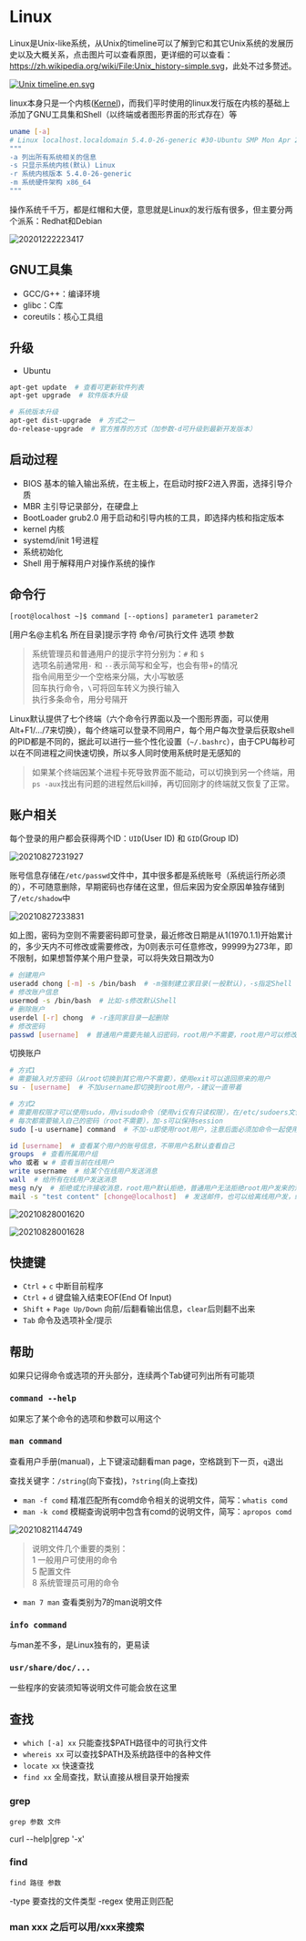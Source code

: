 # Linux

Linux是Unix-like系统，从Unix的timeline可以了解到它和其它Unix系统的发展历史以及大概关系，点击图片可以查看原图，更详细的可以查看：<https://zh.wikipedia.org/wiki/File:Unix_history-simple.svg>，此处不过多赘述。

<a href="https://commons.wikimedia.org/wiki/File:Unix_timeline.en.svg#/media/File:Unix_timeline.en.svg" target="_blank"><img src="https://upload.wikimedia.org/wikipedia/commons/thumb/c/cd/Unix_timeline.en.svg/1200px-Unix_timeline.en.svg.png" alt="Unix timeline.en.svg"></a>

linux本身只是一个内核([Kernel](https://www.kernel.org/))，而我们平时使用的linux发行版在内核的基础上添加了GNU工具集和Shell（以终端或者图形界面的形式存在）等

```bash
uname [-a]
# Linux localhost.localdomain 5.4.0-26-generic #30-Ubuntu SMP Mon Apr 20 16:58:30 UTC 2020 x86_64 x86_64 x86_64 GNU/Linux
"""
-a 列出所有系统相关的信息
-s 只显示系统内核(默认) Linux
-r 系统内核版本 5.4.0-26-generic
-m 系统硬件架构 x86_64
"""
```

操作系统千千万，都是红帽和大便，意思就是Linux的发行版有很多，但主要分两个派系：Redhat和Debian

![20201222223417](http://image.zuoright.com/20201222223417.png)

## GNU工具集

- GCC/G++：编译环境
- glibc：C库
- coreutils：核心工具组

## 升级

- Ubuntu

```bash
apt-get update  # 查看可更新软件列表
apt-get upgrade  # 软件版本升级

# 系统版本升级
apt-get dist-upgrade  # 方式之一
do-release-upgrade  # 官方推荐的方式（加参数-d可升级到最新开发版本）
```

## 启动过程

- BIOS 基本的输入输出系统，在主板上，在启动时按F2进入界面，选择引导介质
- MBR 主引导记录部分，在硬盘上
- BootLoader grub2.0 用于启动和引导内核的工具，即选择内核和指定版本
- kernel 内核
- systemd/init 1号进程
- 系统初始化
- Shell 用于解释用户对操作系统的操作

## 命令行

`[root@localhost ~]$ command [--options] parameter1 parameter2`

[用户名@主机名 所在目录]提示字符 命令/可执行文件 选项 参数

> 系统管理员和普通用户的提示字符分别为：`#` 和 `$`  
> 选项名前通常用`-` 和 `--`表示简写和全写，也会有带+的情况  
> 指令间用至少一个空格来分隔，大小写敏感  
> 回车执行命令，`\`可将回车转义为换行输入  
> 执行多条命令，用分号隔开

Linux默认提供了七个终端（六个命令行界面以及一个图形界面，可以使用Alt+F1/.../7来切换），每个终端可以登录不同用户，每个用户每次登录后获取shell的PID都是不同的，据此可以进行一些个性化设置（`~/.bashrc`），由于CPU每秒可以在不同进程之间快速切换，所以多人同时使用系统时是无感知的

> 如果某个终端因某个进程卡死导致界面不能动，可以切换到另一个终端，用`ps -aux`找出有问题的进程然后kill掉，再切回刚才的终端就又恢复了正常。

## 账户相关

每个登录的用户都会获得两个ID：`UID`(User ID) 和 `GID`(Group ID)

![20210827231927](http://image.zuoright.com/20210827231927.png)

账号信息存储在`/etc/passwd`文件中，其中很多都是系统账号（系统运行所必须的），不可随意删除，早期密码也存储在这里，但后来因为安全原因单独存储到了`/etc/shadow`中

![20210827233831](http://image.zuoright.com/20210827233831.png)

如上图，密码为空则不需要密码即可登录，最近修改日期是从1(1970.1.1)开始累计的，多少天内不可修改或需要修改，为0则表示可任意修改，99999为273年，即不限制，如果想暂停某个用户登录，可以将失效日期改为0

```bash
# 创建用户
useradd chong [-m] -s /bin/bash  # -m强制建立家目录(一般默认)，-s指定Shell
# 修改账户信息
usermod -s /bin/bash  # 比如-s修改默认Shell
# 删除账户
userdel [-r] chong  # -r连同家目录一起删除
# 修改密码
passwd [username]  # 普通用户需要先输入旧密码，root用户不需要，root用户可以修改任意用户的密码且不需要输入旧密码，不加username则默认修改自己的
```

切换账户

```bash
# 方式1
# 需要输入对方密码（从root切换到其它用户不需要），使用exit可以退回原来的用户
su - [username]  # 不加username即切换到root用户，-建议一直带着

# 方式2
# 需要用权限才可以使用sudo，用visudo命令（使用vi仅有只读权限），在/etc/sudoers文件中给用户添加一行与root相同的权限即可
# 每次都需要输入自己的密码（root不需要），加-s可以保持session
sudo [-u username] command  # 不加-u即使用root用户，注意后面必须加命令一起使用
```

```bash
id [username]  # 查看某个用户的账号信息，不带用户名默认查看自己
groups  # 查看所属用户组
who 或者 w # 查看当前在线用户
write username  # 给某个在线用户发送消息
wall  # 给所有在线用户发送消息
mesg n/y  # 拒绝或允许接收消息，root用户默认拒绝，普通用户无法拒绝root用户发来的消息
mail -s "test content" [chonge@localhost]  # 发送邮件，也可以给离线用户发，给本机用户可以省略[chonge@localhost]，对方可以使用mail命令来接收查看邮件内容
```

![20210828001620](http://image.zuoright.com/20210828001620.png)

![20210828001628](http://image.zuoright.com/20210828001628.png)

## 快捷键

- `Ctrl` + `c` 中断目前程序
- `Ctrl` + `d` 键盘输入结束EOF(End Of Input)
- `Shift` + `Page Up/Down` 向前/后翻看输出信息，`clear`后则翻不出来
- `Tab` 命令及选项补全/提示

## 帮助

如果只记得命令或选项的开头部分，连续两个Tab键可列出所有可能项

### `command --help`

如果忘了某个命令的选项和参数可以用这个

### `man command`

查看用户手册(manual)，上下键滚动翻看man page，空格跳到下一页，`q`退出

查找关键字：`/string`(向下查找)，`?string`(向上查找)

- `man -f comd` 精准匹配所有comd命令相关的说明文件，简写：`whatis comd`
- `man -k comd` 模糊查询说明中包含有comd的说明文件，简写：`apropos comd`

![20210821144749](http://image.zuoright.com/20210821144749.png)

> 说明文件几个重要的类别：  
> 1 一般用户可使用的命令  
> 5 配置文件  
> 8 系统管理员可用的命令

- `man 7 man` 查看类别为7的man说明文件

### `info command`

与man差不多，是Linux独有的，更易读

### `usr/share/doc/...`

一些程序的安装须知等说明文件可能会放在这里

## 查找

- `which [-a] xx`  只能查找$PATH路径中的可执行文件
- `whereis xx`  可以查找$PATH及系统路径中的各种文件
- `locate xx`  快速查找
- `find xx`  全局查找，默认直接从根目录开始搜索

### grep

`grep 参数 文件`

curl --help|grep '\-x'

### find

`find 路径 参数`

-type 要查找的文件类型
-regex 使用正则匹配

### man xxx 之后可以用/xxx来搜索
